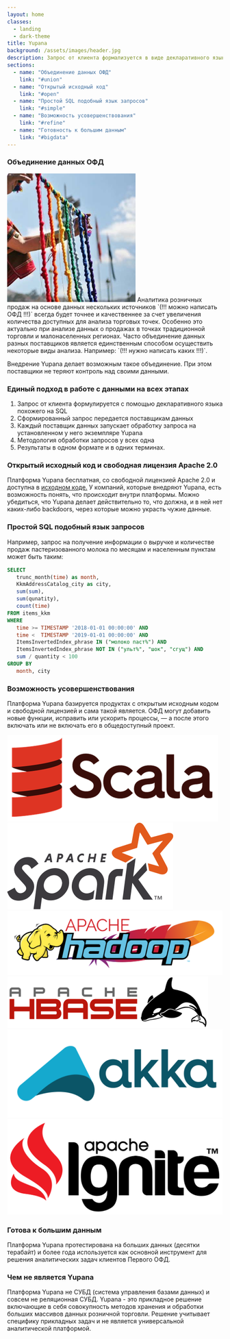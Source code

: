```yaml
---
layout: home
classes:
  - landing
  - dark-theme
title: Yupana
background: /assets/images/header.jpg
description: Запрос от клиента формализуется в виде декларативного языка похожего на SQL
sections:
  - name: "Объединение данных ОФД"
    link: "#union"
  - name: "Открытый исходный код"
    link: "#open"
  - name: "Простой SQL подобный язык запросов"
    link: "#simple"
  - name: "Возможность усовершенствования"
    link: "#refine"
  - name: "Готовность к большим данным"
    link: "#bigdata"
---
```


### Объединение данных ОФД <a name="union"></a>

<img src="/assets/images/quipu.jpg" width="300" height="300" class="rounded-circle float-right">
Аналитика розничных продаж на основе данных нескольких источников `(!!! можно написать ОФД !!!)` 
всегда будет точнее и качественнее за счет увеличения количества доступных для анализа 
торговых точек. Особенно это актуально при анализе данных о продажах в точках традиционной торговли и 
малонаселенных регионах. Часто объединение данных разных поставщиков является 
единственным способом осуществить некоторые виды анализа. Например: `(!!! нужно написать каких !!!)`. 

Внедрение Yupana делает возможным такое объединение. При этом поставщики не теряют контроль 
над своими данными. 

### Единый подход в работе с данными на всех этапах <a name="standart"></a>

1. Запрос от клиента формулируется с помощью декларативного языка похожего на SQL
2. Сформированный запрос передается поставщикам данных
3. Каждый поставщик данных запускает обработку запроса на установленном у него экземпляре Yupana
4. Методология обработки запросов у всех одна
5. Результаты в одном формате и в одних терминах.

###  Открытый исходный код и свободная лицензия Apache 2.0 <a name="open"></a>

Платформа Yupana бесплатная, со свободной лицензией Apache 2.0 и доступна в 
<a href="https://github.com/rusexpertiza-llc/yupana">исходном коде.</a>
У компаний, которые внедряют Yupana, есть возможность понять, что происходит внутри 
платформы. Можно убедиться, что Yupana делает действительно то, что должна, и в ней нет 
каких-либо backdoors, через которые можно украсть чужие данные. 

### Простой SQL подобный язык запросов <a name="simple"></a>

Например, запрос на получение информации о выручке и количестве продаж пастеризованного молока 
по месяцам и населенным пунктам может быть таким: 

```sql
SELECT 
   trunc_month(time) as month,
   KkmAddressCatalog_city as city, 
   sum(sum), 
   sum(qunatity), 
   count(time)
FROM items_kkm
WHERE 
   time >= TIMESTAMP '2018-01-01 00:00:00' AND
   time <  TIMESTAMP '2019-01-01 00:00:00' AND
   ItemsInvertedIndex_phrase IN ("молоко паст%") AND
   ItemsInvertedIndex_phrase NOT IN ("ульт%", "шок", "сгущ") AND
   sum / quantity < 100  
GROUP BY
   month, city    
```

### Возможность усовершенствования <a name="refine"></a>

Платформа Yupana базируется продуктах с открытым исходным кодом и свободной лицензией и 
сама такой является. ОФД могут добавить новые функции, исправить или ускорить процессы, — а после 
этого включать или не включать его в общедоступный проект.

<div class="row">
  <div class="col">
    <img src="/assets/images/scala_logo.png" class="tech-logo">
  </div>
  <div class="col">
    <img src="/assets/images/spark_logo.png" class="tech-logo">
  </div>
  <div class="col">
    <img src="/assets/images/hadoop_logo.svg" class="tech-logo">
  </div>
  <div class="col">
    <img src="/assets/images/hbase_logo.png" class="tech-logo">
  </div>
  <div class="col">
    <img src="/assets/images/akka_logo.png" class="tech-logo">
  </div>
  <div class="col">
    <img src="/assets/images/ignite_logo.png" class="tech-logo">
  </div>
</div>

### Готова к большим данным <a name="bigdata"></a>

Платформа Yupana протестирована на больших данных (десятки терабайт) 
и более года используется как основной инструмент для решения аналитических 
задач клиентов Первого ОФД. 

### Чем не является Yupana

Платформа Yupana не СУБД (система управления базами данных) и совсем не реляционная СУБД. Yupana - 
это прикладное решение включающие в себя совокупность методов хранения и обработки больших массивов 
данных розничной торговли. Решение учитывает специфику прикладных задач и не является универсальной 
аналитической платформой.
 
